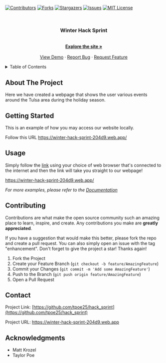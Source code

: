 
<a name="readme-top"></a>


[![Contributors][contributors-shield]][contributors-url]
[![Forks][forks-shield]][forks-url]
[![Stargazers][stars-shield]][stars-url]
[![Issues][issues-shield]][issues-url]
[![MIT License][license-shield]][license-url]


<br />
<div align="center">
  <a href="https://github.com/tpoe25/hack_sprint">
  </a>

<h3 align="center">Winter Hack Sprint</h3>

  <p align="center">
    <br />
    <a href="https://winter-hack-sprint-204d9.web.app"><strong>Explore the site »</strong></a>
    <br />
    <br />
    <a href="https://winter-hack-sprint-204d9.web.app">View Demo</a>
    ·
    <a href="https://github.com/tpoe25/hack_sprint/issues">Report Bug</a>
    ·
    <a href="https://github.com/tpoe25/hack_sprint/issues">Request Feature</a>
  </p>
</div>


<details>
  <summary>Table of Contents</summary>
  <ol>
    <li>
      <a href="#about-the-project">About The Project</a>
      <ul>
        <li><a href="#built-with">Built With</a></li>
      </ul>
    </li>
    <li>
      <a href="#getting-started">Getting Started</a>
      <ul>
        <li><a href="#prerequisites">Prerequisites</a></li>
        <li><a href="#installation">Installation</a></li>
      </ul>
    </li>
    <li><a href="#usage">Usage</a></li>
    <li><a href="#roadmap">Roadmap</a></li>
    <li><a href="#contributing">Contributing</a></li>
    <li><a href="#license">License</a></li>
    <li><a href="#contact">Contact</a></li>
    <li><a href="#acknowledgments">Acknowledgments</a></li>
  </ol>
</details>

## About The Project

Here we have created a webpage that shows the user various events around the Tulsa area during the holiday season.


## Getting Started

This is an example of how you may access our website locally. 

Follow this URL https://winter-hack-sprint-204d9.web.app/

## Usage

Simply follow the <a href='https://winter-hack-sprint-204d9.web.app'>link</a> using your choice of web browser that's connected to the internet and then the link will take you straight to our webpage!

https://winter-hack-sprint-204d9.web.app/


_For more examples, please refer to the [Documentation](https://winter-hack-sprint-204d9.web.app)_


## Contributing

Contributions are what make the open source community such an amazing place to learn, inspire, and create. Any contributions you make are **greatly appreciated**.

If you have a suggestion that would make this better, please fork the repo and create a pull request. You can also simply open an issue with the tag "enhancement".
Don't forget to give the project a star! Thanks again!

1. Fork the Project
2. Create your Feature Branch (`git checkout -b feature/AmazingFeature`)
3. Commit your Changes (`git commit -m 'Add some AmazingFeature'`)
4. Push to the Branch (`git push origin feature/AmazingFeature`)
5. Open a Pull Request


## Contact


Project Link: [https://github.com/tpoe25/hack_sprint](https://github.com/tpoe25/hack_sprint)

Project URL: https://winter-hack-sprint-204d9.web.app


## Acknowledgments

* []()Matt Krozel
* []()Taylor Poe

[contributors-shield]: https://img.shields.io/github/contributors/tpoe25/hack_sprint.svg?style=for-the-badge
[contributors-url]: https://github.com/tpoe25/hack_sprint/graphs/contributors
[forks-shield]: https://img.shields.io/github/forks/tpoe25/hack_sprint.svg?style=for-the-badge
[forks-url]: https://github.com/tpoe25/hack_sprint/network/members
[stars-shield]: https://img.shields.io/github/stars/tpoe25/hack_sprint.svg?style=for-the-badge
[stars-url]: https://github.com/tpoe25/hack_sprint/stargazers
[issues-shield]: https://img.shields.io/github/issues/tpoe25/hack_sprint.svg?style=for-the-badge
[issues-url]: https://github.com/tpoe25/hack_sprint/issues
[license-shield]: https://img.shields.io/github/license/tpoe25/hack_sprint.svg?style=for-the-badge
[license-url]: https://github.com/tpoe25/hack_sprint/blob/master/LICENSE.txt

